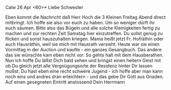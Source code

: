  Calw 26 Apr <60>*
Liebe Schwester

Eben kommt die Nachricht daß Herr Hoch die 3 Kleinen Freitag Abend direct mitbringt. Ich hoffe sie also vor euch zu haben. Um so weniger dürft ihr euch säumen. Bitte also das Bügeln und alle solche Kleinigkeiten fertig zu machen und zur rechten Zeit Samstag hier einzutreffen. Du sollst genug zu flicken und sonst hauszuhalten kriegen. Mama heißt jetzt Fr. Hofräthin oder auch Hausräthin, weil sie mich mit Hausrath versieht. Heute war sie einen Vormittag in der Auction und kaufte - ein ganzes Gesangbuch. Das andere das sie wünschte kam eben nicht vor. So gehts halt mit dem Hausberathen. 
Nun ich hoffe Du läßst Dich bald sehen und bringst einen heitern Geist mit ob Du gleich jetzt alle Vergnügungsorte der Residenz hinter Dir lassen mußst. Du hast eben eine recht schwere Jugend - ich hoffe aber man kann noch eins und andres dran erleichtern - und das gebe Dir Gott aus Gnaden. Auf einen gesegneten Eintritt anstossend
 Dein Herrmann

